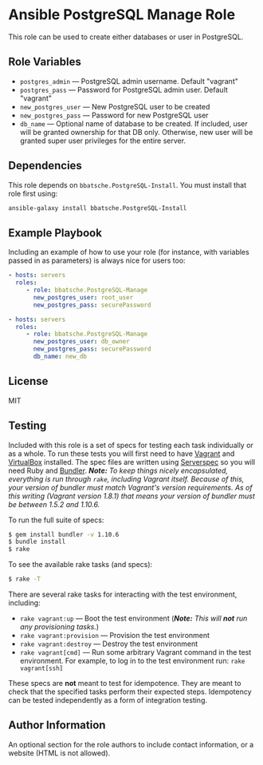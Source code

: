 Ansible PostgreSQL Manage Role
==============================

This role can be used to create either databases or user in PostgreSQL.

Role Variables
--------------

- `postgres_admin` &mdash; PostgreSQL admin username. Default "vagrant"
- `postgres_pass` &mdash; Password for PostgreSQL admin user. Default "vagrant"
- `new_postgres_user` &mdash; New PostgreSQL user to be created
- `new_postgres_pass` &mdash; Password for new PostgreSQL user
- `db_name` &mdash; Optional name of database to be created. If included, user will be granted ownership for that DB only. Otherwise, new user will be granted super user privileges for the entire server.

Dependencies
------------

This role depends on `bbatsche.PostgreSQL-Install`. You must install that role first using:

```bash
ansible-galaxy install bbatsche.PostgreSQL-Install
```

Example Playbook
----------------

Including an example of how to use your role (for instance, with variables passed in as parameters) is always nice for users too:

```yml
- hosts: servers
  roles:
     - role: bbatsche.PostgreSQL-Manage
       new_postgres_user: root_user
       new_postgres_pass: securePassword
```

```yml
- hosts: servers
  roles:
     - role: bbatsche.PostgreSQL-Manage
       new_postgres_user: db_owner
       new_postgres_pass: securePassword
       db_name: new_db
```

License
-------

MIT

Testing
-------

Included with this role is a set of specs for testing each task individually or as a whole. To run these tests you will first need to have [Vagrant](https://www.vagrantup.com/) and [VirtualBox](https://www.virtualbox.org/) installed. The spec files are written using [Serverspec](http://serverspec.org/) so you will need Ruby and [Bundler](http://bundler.io/). _**Note:** To keep things nicely encapsulated, everything is run through `rake`, including Vagrant itself. Because of this, your version of bundler must match Vagrant's version requirements. As of this writing (Vagrant version 1.8.1) that means your version of bundler must be between 1.5.2 and 1.10.6._

To run the full suite of specs:

```bash
$ gem install bundler -v 1.10.6
$ bundle install
$ rake
```

To see the available rake tasks (and specs):

```bash
$ rake -T
```

There are several rake tasks for interacting with the test environment, including:

- `rake vagrant:up` &mdash; Boot the test environment (_**Note:** This will **not** run any provisioning tasks._)
- `rake vagrant:provision` &mdash; Provision the test environment
- `rake vagrant:destroy` &mdash; Destroy the test environment
- `rake vagrant[cmd]` &mdash; Run some arbitrary Vagrant command in the test environment. For example, to log in to the test environment run: `rake vagrant[ssh]`

These specs are **not** meant to test for idempotence. They are meant to check that the specified tasks perform their expected steps. Idempotency can be tested independently as a form of integration testing.

Author Information
------------------

An optional section for the role authors to include contact information, or a website (HTML is not allowed).
